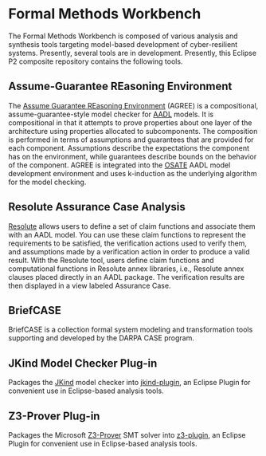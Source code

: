 # Formal Methods Workbench

The Formal Methods Workbench is composed of various analysis and
synthesis tools targeting model-based development of cyber-resilient
systems.  Presently, several tools are in development.  Presently,
this Eclipse P2 composite repository contains the following tools.

## Assume-Guarantee REasoning Environment

The [Assume Guarantee REasoning
Environment](https://github.com/loonwerks/AGREE.git) (AGREE) is a
compositional, assume-guarantee-style model checker for
[AADL](https://aadl.info) models. It is compositional in that it
attempts to prove properties about one layer of the architecture using
properties allocated to subcomponents. The composition is performed in
terms of assumptions and guarantees that are provided for each
component. Assumptions describe the expectations the component has on
the environment, while guarantees describe bounds on the behavior of
the component. AGREE is integrated into the [OSATE](https://osate.org)
AADL model development environment and uses k-induction as the
underlying algorithm for the model checking.

## Resolute Assurance Case Analysis

[Resolute](https://github.com/loonwerks/Resolute.git) allows users to
define a set of claim functions and associate them with an AADL
model. You can use these claim functions to represent the requirements
to be satisfied, the verification actions used to verify them, and
assumptions made by a verification action in order to produce a valid
result. With the Resolute tool, users define claim functions and
computational functions in Resolute annex libraries, i.e., Resolute
annex clauses placed directly in an AADL package. The verification
results are then displayed in a view labeled Assurance Case.

## BriefCASE

BriefCASE is a collection formal system modeling and transformation
tools supporting and developed by the DARPA CASE program.

## JKind Model Checker Plug-in

Packages the [JKind](https://github.com/agacek/jkind) model checker
into [jkind-plugin](https://github.com/loonwerks/jkind-plugin), an
Eclipse Plugin for convenient use in Eclipse-based analysis tools.

## Z3-Prover Plug-in

Packages the Microsoft [Z3-Prover](https://github.com/Z3Prover/z3) SMT
solver into [z3-plugin](https://github.com/loonwerks/z3-plugin), an
Eclipse Plugin for convenient use in Eclipse-based analysis tools.
